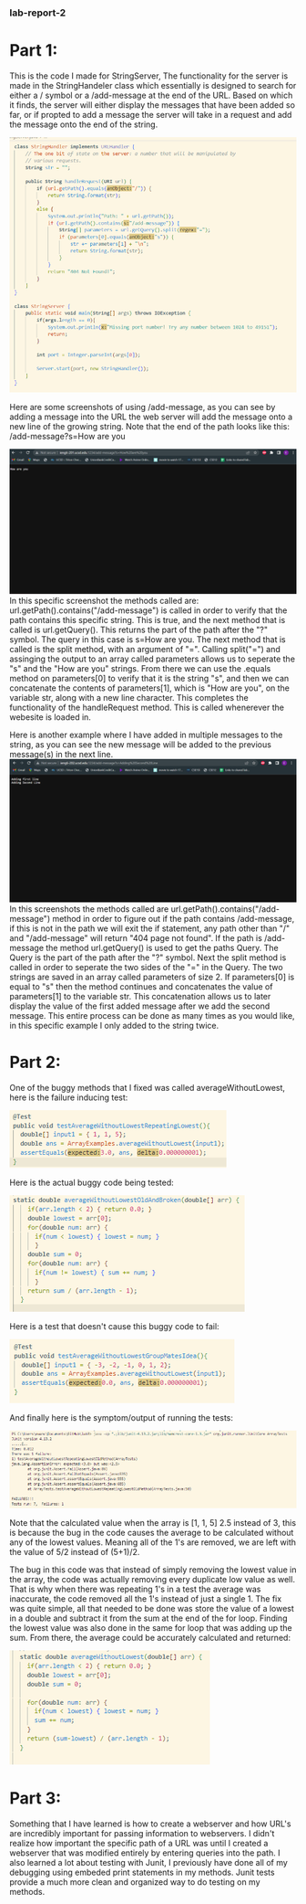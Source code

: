 ### lab-report-2

# Part 1:
This is the code I made for StringServer, 
The functionality for the server is made in the StringHandeler class
which essentially is designed to search for either a / symbol or a /add-message at the end 
of the URL. Based on which it finds, the server will either display the messages that have been
added so far, or if propted to add a message the server will take in a request and add the message onto 
the end of the string.

![Image](StringServerCode.png)

Here are some screenshots of using /add-message, as you can see by adding a message into the URL
the web server will add the message onto a new line of the growing string. Note that the end of the path
looks like this: /add-message?s=How are you

![Image](How_are_you.png)
In this specific screenshot the methods called are: url.getPath().contains("/add-message") is called in order to verify that the path contains this specific string.
This is true, and the next method that is called is url.getQuery(). This returns the part of the path after the "?" symbol. The query in this case is s=How are you. The next method that is called is the split method, with an argument of "=". Calling split("=") and assinging the output to an array called parameters allows us to seperate the "s" and the "How are you" strings. From there we can use the .equals method on parameters[0] to verify that it is the string "s", and then we can concatenate the contents of parameters[1], which is "How are you", on the variable str, along with a new line character. This completes the functionality of the handleRequest method. This is called whenerever the webesite is loaded in.

Here is another example where I have added in multiple messages to the string, as you can see
the new message will be added to the previous message(s) in the next line.
![Image](AddingSecondLine.png)
In this screenshots the methods called are url.getPath().contains("/add-message") method in order to figure out if the path contains 
/add-message, if this is not in the path we will exit the if statement, any path other than "/" and "/add-message" will return "404 page not found". If the path is
/add-message the method url.getQuery() is used to get the paths Query. The Query is the part of the path after the "?" symbol. Next the split method
is called in order to seperate the two sides of the "=" in the Query. The two strings are saved in an array called parameters of size 2. If parameters[0]
is equal to "s" then the method continues and concatenates the value of parameters[1] to the variable str. This concatenation allows us to later display the value of 
the first added message after we add the second message. This entire process can be done as many times as you would like, in this specific example I only added to the string twice.

# Part 2:
One of the buggy methods that I fixed was called averageWithoutLowest, here is the failure inducing test:

![Image](FailingTest.png)


Here is the actual buggy code being tested:

![Image](BuggyCode.png)


Here is a test that doesn't cause this buggy code to fail:

![Image](PassingTest.png)


And finally here is the symptom/output of running the tests:

![Image](JunitTestsOutput.png)

Note that the calculated value when the array is [1, 1, 5] 2.5 instead of 3, this is because the bug in the code causes the average to be
calculated without any of the lowest values. Meaning all of the 1's are removed, we are left with the value of 5/2 instead of (5+1)/2.

The bug in this code was that instead of simply removing the lowest value in the array, the code was actually removing every duplicate low value as well.
That is why when there was repeating 1's in a test the average was inaccurate, the code removed all the 1's instead of just a single 1.
The fix was quite simple, all that needed to be done was store the value of a lowest in a double and subtract it from the sum at the end of the for loop. Finding
the lowest value was also done in the same for loop that was adding up the sum. From there, the average could be accurately calculated and returned:

![Image](WorkingCode.png)


# Part 3:
Something that I have learned is how to create a webserver and how URL's are incredibly important for passing information to webservers. I didn't realize how important the specific path of a URL was until I created a webserver that was modified entirely by entering queries into the path. I also learned a lot about testing with Junit, I previously have done all of my debugging using embeded print statements in my methods. Junit tests provide a much more clean and organized way to do testing on my methods.
